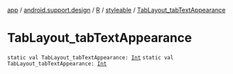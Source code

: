 [app](../../../index.md) / [android.support.design](../../index.md) / [R](../index.md) / [styleable](index.md) / [TabLayout_tabTextAppearance](./-tab-layout_tab-text-appearance.md)

# TabLayout_tabTextAppearance

`static val TabLayout_tabTextAppearance: `[`Int`](https://kotlinlang.org/api/latest/jvm/stdlib/kotlin/-int/index.html)
`static val TabLayout_tabTextAppearance: `[`Int`](https://kotlinlang.org/api/latest/jvm/stdlib/kotlin/-int/index.html)